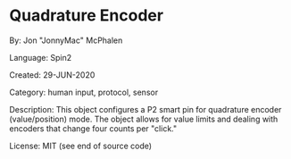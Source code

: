 # Quadrature Encoder

By: Jon "JonnyMac" McPhalen

Language: Spin2

Created: 29-JUN-2020

Category: human input, protocol, sensor

Description:
This object configures a P2 smart pin for quadrature encoder (value/position) mode. The object allows for value limits and dealing with encoders that change four counts per "click."

License: MIT (see end of source code)
